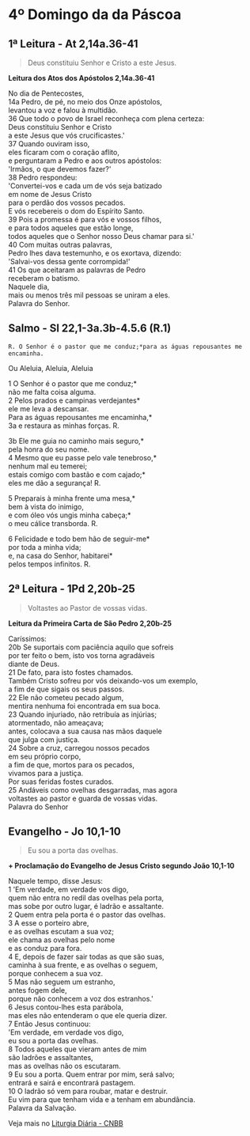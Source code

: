 # 4º Domingo da da Páscoa

## 1ª Leitura - At 2,14a.36-41

> Deus constituiu Senhor e Cristo a este Jesus.

**Leitura dos Atos dos Apóstolos 2,14a.36-41**

No dia de Pentecostes,    
14a Pedro, de pé, no meio dos Onze apóstolos,    
 levantou a voz e falou à multidão.    
36 Que todo o povo de Israel reconheça com plena certeza:   
 Deus constituiu Senhor e Cristo   
 a este Jesus que vós crucificastes.'    
37 Quando ouviram isso,   
 eles ficaram com o coração aflito,   
 e perguntaram a Pedro e aos outros apóstolos:   
 'Irmãos, o que devemos fazer?'    
38 Pedro respondeu:   
 'Convertei-vos e cada um de vós seja batizado   
 em nome de Jesus Cristo    
 para o perdão dos vossos pecados.   
 E vós recebereis o dom do Espírito Santo.    
39 Pois a promessa é para vós e vossos filhos,   
 e para todos aqueles que estão longe,   
 todos aqueles que o Senhor nosso Deus chamar para si.'    
40 Com muitas outras palavras,   
 Pedro lhes dava testemunho, e os exortava, dizendo:   
 'Salvai-vos dessa gente corrompida!'    
41 Os que aceitaram as palavras de Pedro   
 receberam o batismo.   
 Naquele dia,   
 mais ou menos três mil pessoas se uniram a eles.   
 Palavra do Senhor.

## Salmo - Sl 22,1-3a.3b-4.5.6 (R.1)

`R. O Senhor é o pastor que me conduz;*para as águas repousantes me encaminha.`

Ou Aleluia, Aleluia, Aleluia   
  
1 O Senhor é o pastor que me conduz;*   
 não me falta coisa alguma.    
2 Pelos prados e campinas verdejantes*   
 ele me leva a descansar.   
 Para as águas repousantes me encaminha,*    
3a e restaura as minhas forças. R.   
  
3b Ele me guia no caminho mais seguro,*   
 pela honra do seu nome.    
4 Mesmo que eu passe pelo vale tenebroso,*   
 nenhum mal eu temerei;   
 estais comigo com bastão e com cajado;*   
 eles me dão a segurança! R.   
  
5 Preparais à minha frente uma mesa,*   
 bem à vista do inimigo,   
 e com óleo vós ungis minha cabeça;*   
 o meu cálice transborda. R.   
  
6 Felicidade e todo bem hão de seguir-me*   
 por toda a minha vida;   
 e, na casa do Senhor, habitarei*   
 pelos tempos infinitos. R.

## 2ª Leitura - 1Pd 2,20b-25

> Voltastes ao Pastor de vossas vidas.

**Leitura da Primeira Carta de São Pedro 2,20b-25**

Caríssimos:    
20b Se suportais com paciência aquilo que sofreis    
 por ter feito o bem, isto vos torna agradáveis   
 diante de Deus.    
21 De fato, para isto fostes chamados.   
 Também Cristo sofreu por vós deixando-vos um exemplo,   
 a fim de que sigais os seus passos.    
22 Ele não cometeu pecado algum,   
 mentira nenhuma foi encontrada em sua boca.    
23 Quando injuriado, não retribuía as injúrias;   
 atormentado, não ameaçava;   
 antes, colocava a sua causa nas mãos daquele   
 que julga com justiça.    
24 Sobre a cruz, carregou nossos pecados   
 em seu próprio corpo,    
 a fim de que, mortos para os pecados,   
 vivamos para a justiça.   
 Por suas feridas fostes curados.    
25 Andáveis como ovelhas desgarradas, mas agora   
 voltastes ao pastor e guarda de vossas vidas.   
 Palavra do Senhor

## Evangelho - Jo 10,1-10

> Eu sou a porta das ovelhas.

**+ Proclamação do Evangelho de Jesus Cristo segundo João 10,1-10**

Naquele tempo, disse Jesus:    
1 'Em verdade, em verdade vos digo,   
 quem não entra no redil das ovelhas pela porta,   
 mas sobe por outro lugar, é ladrão e assaltante.    
2 Quem entra pela porta é o pastor das ovelhas.    
3 A esse o porteiro abre,   
 e as ovelhas escutam a sua voz;   
 ele chama as ovelhas pelo nome   
 e as conduz para fora.    
4 E, depois de fazer sair todas as que são suas,   
 caminha à sua frente, e as ovelhas o seguem,   
 porque conhecem a sua voz.    
5 Mas não seguem um estranho,   
 antes fogem dele,    
 porque não conhecem a voz dos estranhos.'    
6 Jesus contou-lhes esta parábola,   
 mas eles não entenderam o que ele queria dizer.    
7 Então Jesus continuou:   
 'Em verdade, em verdade vos digo,   
 eu sou a porta das ovelhas.    
8 Todos aqueles que vieram antes de mim   
 são ladrões e assaltantes,   
 mas as ovelhas não os escutaram.    
9 Eu sou a porta. Quem entrar por mim, será salvo;   
 entrará e sairá e encontrará pastagem.    
10 O ladrão só vem para roubar, matar e destruir.   
 Eu vim para que tenham vida e a tenham em abundância.   
 Palavra da Salvação.

Veja mais no [Liturgia Diária - CNBB](http://liturgiadiaria.cnbb.org.br/app/user/user/UserView.php?ano=2017&mes=5&dia=7)